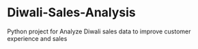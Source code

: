 # Diwali-Sales-Analysis
Python project for Analyze Diwali sales data to improve customer experience and sales
